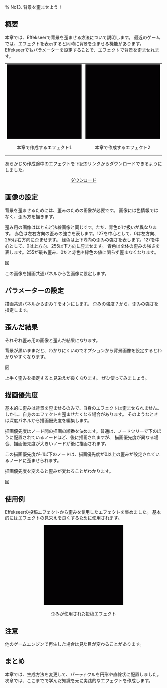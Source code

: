 ﻿% No13. 背景を歪ませよう！

<div class="main">

## 概要

本章では、Effekseerで背景を歪ませる方法について説明します。
最近のゲームでは、エフェクトを表示すると同時に背景を歪ませる機能があります。
Effekseerでもパラメーターを設定することで、エフェクトで背景を歪ませれます。

<div align="center">
<table>
<tr>

<td>
<div align="center">
<img src="../../img/Tutorial/08_effect1.gif">
<p>本章で作成するエフェクト1</p>
</div>
</td>

<td>
<div align="center">
<img src="../../img/Tutorial/08_effect2.gif">
<p>本章で作成するエフェクト2</p>
</div>
</td>

</tr>
</table>
</div>

<p>あらかじめ作成途中のエフェクトを下記のリンクからダウンロードできるようにしました。</p>
<div align="center">
<p><a href = "../../Sample/08_01_Sample.zip">ダウンロード</a></p>
</div>

## 画像の設定

背景を歪ませるためには、歪みのための画像が必要です。
画像には色情報ではなく、歪み方を描きます。

歪み用の画像はほとんど法線画像と同じです。ただ、青色だけ扱いが異なります。
赤色は左右方向の歪みの強さを表します。127を中心として、0は左方向、255は右方向に歪ませます。
緑色は上下方向の歪みの強さを表します。127を中心として、0は上方向、255は下方向に歪ませます。
青色は全体の歪みの強さを表します。255が最も歪み、0だと赤色や緑色の値に関らず歪まなくなります。

図

この画像を描画共通パネルから色画像に設定します。

## パラメーターの設定

描画共通パネルから歪み？をオンにします。
歪みの強度？から、歪みの強さを指定します。

## 歪んだ結果

それぞれ歪み用の画像と歪んだ結果になります。

背景が黒いままだと、わかりにくいのでオプションから背景画像を設定するとわかりやすくなります。

図

上手く歪みを指定すると見栄えが良くなります。
ぜひ使ってみましょう。

## 描画優先度

基本的に歪みは背景を歪ませるのみで、自身のエフェクトは歪ませられません。
しかし、自身のエフェクトを歪ませたくなる場合があります。
そのようなときは深度パネルから描画優先度を編集します。

描画優先度はノード間の描画の順番を決めます。普通は、ノードツリーで下のほうに配置されているノードほど、後に描画されますが、
描画優先度が異なる場合、描画優先度が大きいノードが後に描画されます。

この描画優先度が-1以下のノードは、描画優先度が0以上の歪みが設定されているノードに歪ませられます。

描画優先度を変えると歪みが変わることがわかります。

図

## 使用例

Effekseerの投稿エフェクトから歪みを使用したエフェクトを集めました。
基本的にはエフェクトの見栄えを良くするために使用されます。

<div align="center">
<img src="../../img/Tutorial/08_effect3.gif">
<p>歪みが使用された投稿エフェクト</p>
</div>

## 注意

他のゲームエンジンで再生した場合は見た目が変わることがあります。

## まとめ

本章では、生成方法を変更して、パーティクルを円形や直線状に配置しました。
次章では、ここまでで学んだ知識を元に実践的なエフェクトを作成します。

</div>
